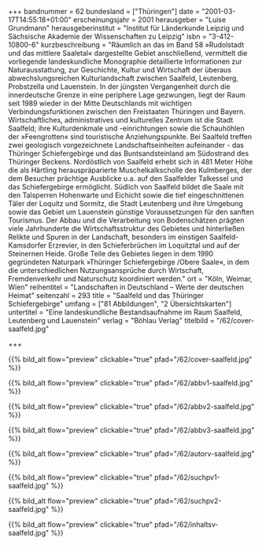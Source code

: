 +++
bandnummer = 62
bundesland = ["Thüringen"]
date = "2001-03-17T14:55:18+01:00"
erscheinungsjahr = 2001
herausgeber = "Luise Grundmann"
herausgeberinstitut = "Institut für Länderkunde Leipzig und Sächsische Akademie der Wissenschaften zu Leipzig"
isbn = "3-412-10800-6"
kurzbeschreibung = "Räumlich an das im Band 58 »Rudolstadt und das mittlere Saaletal« dargestellte Gebiet anschließend, vermittelt die vorliegende landeskundliche Monographie detaillierte Informationen zur Naturausstattung, zur Geschichte, Kultur und Wirtschaft der überaus abwechslungsreichen Kulturlandschaft zwischen Saalfeld, Leutenberg, Probstzella und Lauenstein. In der jüngsten Vergangenheit durch die innerdeutsche Grenze in eine periphere Lage gezwungen, liegt der Raum seit 1989 wieder in der Mitte Deutschlands mit wichtigen Verbindungsfunktionen zwischen den Freistaaten Thüringen und Bayern. Wirtschaftliches, administratives und kulturelles Zentrum ist die Stadt Saalfeld; ihre Kulturdenkmale und -einrichtungen sowie die Schauhöhlen der »Feengrotten« sind touristische Anziehungspunkte. Bei Saalfeld treffen zwei geologisch vorgezeichnete Landschaftseinheiten aufeinander - das Thüringer Schiefergebirge und das Buntsandsteinland am Südostrand des Thüringer Beckens. Nordöstlich von Saalfeld erhebt sich in 481 Meter Höhe die als Härtling herauspräparierte Muschelkalkscholle des Kulmberges, der dem Besucher prächtige Ausblicke u.a. auf den Saalfelder Talkessel und das Schiefergebirge ermöglicht. Südlich von Saalfeld bildet die Saale mit den Talsperren Hohenwarte und Eichicht sowie die tief eingeschnittenen Täler der Loquitz und Sormitz, die Stadt Leutenberg und ihre Umgebung sowie das Gebiet um Lauenstein günstige Voraussetzungen für den sanften Tourismus. Der Abbau und die Verarbeitung von Bodenschätzen prägten viele Jahrhunderte die Wirtschaftsstruktur des Gebietes und hinterließen Relikte und Spuren in der Landschaft, besonders im einstigen Saalfeld-Kamsdorfer Erzrevier, in den Schieferbrüchen im Loquitztal und auf der Steinernen Heide. Große Teile des Gebietes liegen in dem 1990 gegründeten Naturpark »Thüringer Schiefergebirge /Obere Saale«, in dem die unterschiedlichen Nutzungsansprüche durch Wirtschaft, Fremdenverkehr und Naturschutz koordiniert werden."
ort = "Köln, Weimar, Wien"
reihentitel = "Landschaften in Deutschland – Werte der deutschen Heimat"
seitenzahl = 293
title = "Saalfeld und das Thüringer Schiefergebirge"
umfang = ["81 Abbildungen", "2 Übersichtskarten"]
untertitel = "Eine landeskundliche Bestandsaufnahme im Raum Saalfeld, Leutenberg und Lauenstein"
verlag = "Böhlau Verlag"
titelbild = "/62/cover-saalfeld.jpg"

+++

{{% bild_alt flow="preview" clickable="true" pfad="/62/cover-saalfeld.jpg"   %}}

{{% bild_alt flow="preview" clickable="true" pfad="/62/abbv1-saalfeld.jpg"   %}}

{{% bild_alt flow="preview" clickable="true" pfad="/62/abbv2-saalfeld.jpg"   %}}

{{% bild_alt flow="preview" clickable="true" pfad="/62/abbv3-saalfeld.jpg"   %}}

{{% bild_alt flow="preview" clickable="true" pfad="/62/autorv-saalfeld.jpg"   %}}

{{% bild_alt flow="preview" clickable="true" pfad="/62/suchpv1-saalfeld.jpg"   %}}

{{% bild_alt flow="preview" clickable="true" pfad="/62/suchpv2-saalfeld.jpg"   %}}

{{% bild_alt flow="preview" clickable="true" pfad="/62/inhaltsv-saalfeld.jpg"   %}}
